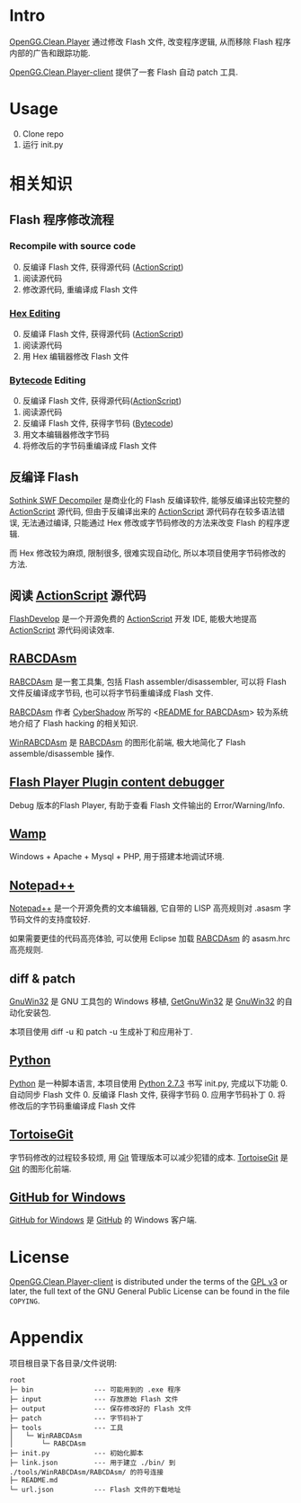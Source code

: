 # Intro

[OpenGG.Clean.Player][] 通过修改 Flash 文件, 改变程序逻辑, 从而移除 Flash 程序内部的广告和跟踪功能.

[OpenGG.Clean.Player-client][] 提供了一套 Flash 自动 patch 工具.

# Usage

0. Clone repo
0. 运行 init.py

# 相关知识

## Flash 程序修改流程

### Recompile with source code
0. 反编译 Flash 文件, 获得源代码 ([ActionScript][])
0. 阅读源代码
0. 修改源代码, 重编译成 Flash 文件

### [Hex Editing][]
0. 反编译 Flash 文件, 获得源代码 ([ActionScript][])
0. 阅读源代码
0. 用 Hex 编辑器修改 Flash 文件

### [Bytecode][] Editing
0. 反编译 Flash 文件, 获得源代码([ActionScript][])
0. 阅读源代码
0. 反编译 Flash 文件, 获得字节码 ([Bytecode][])
0. 用文本编辑器修改字节码
0. 将修改后的字节码重编译成 Flash 文件

## 反编译 Flash

[Sothink SWF Decompiler][] 是商业化的 Flash 反编译软件, 能够反编译出较完整的 [ActionScript][] 源代码, 但由于反编译出来的 [ActionScript][] 源代码存在较多语法错误, 无法通过编译, 只能通过 Hex 修改或字节码修改的方法来改变 Flash 的程序逻辑.

而 Hex 修改较为麻烦, 限制很多, 很难实现自动化, 所以本项目使用字节码修改的方法.

## 阅读 [ActionScript][] 源代码

[FlashDevelop][] 是一个开源免费的 [ActionScript][] 开发 IDE, 能极大地提高 [ActionScript][] 源代码阅读效率.

## [RABCDAsm][]

[RABCDAsm][] 是一套工具集, 包括 Flash assembler/disassembler, 可以将 Flash 文件反编译成字节码, 也可以将字节码重编译成 Flash 文件.

[RABCDAsm][] 作者
[CyberShadow][] 所写的 <[README for RABCDAsm][]> 较为系统地介绍了 Flash hacking 的相关知识.

[WinRABCDAsm][] 是 [RABCDAsm][] 的图形化前端, 极大地简化了 Flash assemble/disassemble 操作.

## [Flash Player Plugin content debugger][]

Debug 版本的Flash Player, 有助于查看 Flash 文件输出的 Error/Warning/Info.

## [Wamp][]

Windows + Apache + Mysql + PHP, 用于搭建本地调试环境.

## [Notepad++][]

[Notepad++][] 是一个开源免费的文本编辑器, 它自带的 LISP 高亮规则对 .asasm 字节码文件的支持度较好.

如果需要更佳的代码高亮体验, 可以使用 Eclipse 加载 [RABCDAsm][] 的 asasm.hrc 高亮规则.

## diff & patch

[GnuWin32][] 是 GNU 工具包的 Windows 移植, [GetGnuWin32][] 是 [GnuWin32][] 的自动化安装包.

本项目使用 diff -u 和 patch -u 生成补丁和应用补丁.

## [Python][]
[Python][] 是一种脚本语言, 本项目使用 [Python 2.7.3][] 书写 init.py, 完成以下功能
0. 自动同步 Flash 文件
0. 反编译 Flash 文件, 获得字节码
0. 应用字节码补丁
0. 将修改后的字节码重编译成 Flash 文件

## [TortoiseGit][]

字节码修改的过程较多较烦, 用 [Git][] 管理版本可以减少犯错的成本. [TortoiseGit][] 是 [Git][] 的图形化前端.

## [GitHub for Windows][]

[GitHub for Windows][] 是 [GitHub][] 的 Windows 客户端.

# License

[OpenGG.Clean.Player-client][] is distributed under the terms of the [GPL v3][] or later, the full text of the GNU General Public License can be found in the file `COPYING`.

# Appendix

项目根目录下各目录/文件说明:

    root
    ├─ bin               --- 可能用到的 .exe 程序
    ├─ input             --- 存放原始 Flash 文件
    ├─ output            --- 保存修改好的 Flash 文件
    ├─ patch             --- 字节码补丁
    ├─ tools             --- 工具
    │   └─ WinRABCDAsm
    │       └─ RABCDAsm
    ├─ init.py           --- 初始化脚本
    ├─ link.json         --- 用于建立 ./bin/ 到 ./tools/WinRABCDAsm/RABCDAsm/ 的符号连接
    ├─ README.md
    └─ url.json          --- Flash 文件的下载地址

[OpenGG.Clean.Player]: http://opengg.me/781/opengg-clean-player/
[OpenGG.Clean.Player-client]: https://github.com/OpenGG/OpenGG.Clean.Player-client
[Hex Editing]: http://opengg.me/732/doabc-editing-youku-player/
[Bytecode]: https://en.wikipedia.org/wiki/Bytecode
[Sothink SWF Decompiler]: http://www.sothink.com/product/flashdecompiler/
[ActionScript]: https://en.wikipedia.org/wiki/ActionScript
[FlashDevelop]: http://www.flashdevelop.org/
[RABCDAsm]: https://github.com/CyberShadow/RABCDAsm/
[CyberShadow]: http://blog.thecybershadow.net/
[README for RABCDAsm]: https://github.com/CyberShadow/RABCDAsm/blob/master/README.md
[WinRABCDAsm]: http://sourceforge.net/projects/winrabcdasm/
[Wamp]:http://www.wampserver.com/
[Notepad++]: http://notepad-plus-plus.org/
[GnuWin32]: http://gnuwin32.sourceforge.net/
[GetGnuWin32]: http://getgnuwin32.sourceforge.net/
[TortoiseGit]: https://code.google.com/p/tortoisegit/
[Git]: http://git-scm.com/
[GitHub for Windows]: http://windows.github.com/
[GitHub]: https://github.com/
[Python]: http://www.python.org/
[Python 2.7.3]: http://www.python.org/download/releases/2.7.3/
[Flash Player Plugin content debugger]: https://www.adobe.com/support/flashplayer/downloads.html
[GPL v3]: https://www.gnu.org/licenses/gpl.html